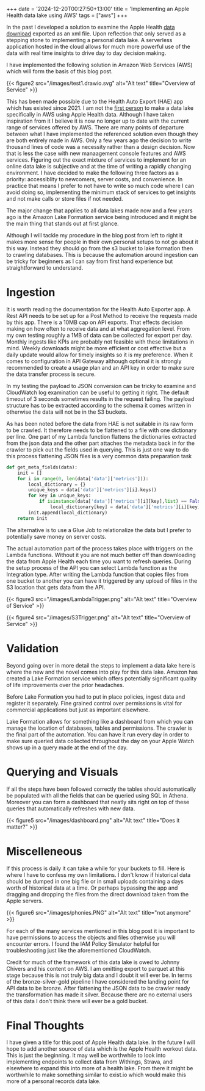 +++
date = '2024-12-20T00:27:50+13:00'
title = 'Implementing an Apple Health data lake using AWS'
tags = ["aws"]
+++

In the past I developed a solution to examine the Apple Health [data download](https://github.com/sumant-28/AppleHealthParser.jl) exported as an xml file. Upon reflection that only served as a stepping stone to implementing a personal data lake. A serverless application hosted in the cloud allows for much more powerful use of the data with real time insights to drive day to day decision making.

I have implemented the following solution in Amazon Web Services (AWS) which will form the basis of this blog post.

{{< figure2 src="/images/test1.drawio.svg" alt="Alt text" title="Overview of Service" >}}

This has been made possible due to the Health Auto Export (HAE) app which has existed since 2021. I am not the [first person](https://cleverdevil.io/2021/taking-control-of-my-personal-health-data) to make a data lake specifically in AWS using Apple Health data. Although I have taken inspiration from it I believe it is now no longer up to date with the current range of services offered by AWS. There are many points of departure between what I have implemented the referenced solution even though they are both entirely made in AWS. Only a few years ago the decision to write thousand lines of code was a necessity rather than a design decision. Now that is less the case with new manaagement console features and AWS services. Figuring out the exact mixture of services to implement for an online data lake is subjective and at the time of writing a rapidly changing environment. I have decided to make the following three factors as a priority: accessiblity to newcomers, server costs, and convenience. In practice that means I prefer to not have to write so much code where I can avoid doing so, implementing the minimum stack of services to get insights and not make calls or store files if not needed. 

The major change that applies to all data lakes made now and a few years ago is the Amazon Lake Formation service being introduced and it might be the main thing that stands out at first glance.

Although I will tackle my procedure in the blog post from left to right it makes more sense for people in their own personal setups to not go about it this way. Instead they should go from the s3 bucket to lake formation then to crawling databases. This is because the automation around ingestion can be tricky for beginners as I can say from first hand experience but straightforward to understand.

# Ingestion

It is worth reading the documentation for the Health Auto Exporter app. A Rest API needs to be set up for a Post Method to receive the requests made by this app. There is a 10MB cap on API exports. That effects decision making on how often to receive data and at what aggregation level. From my own testing roughly a 1MB of data can be collected for export per day. Monthly ingests like KPIs are probably not feasible with these limitations in mind. Weekly downloads might be more efficient or cost effective but a daily update would allow for timely insights so it is my preference. When it comes to configuration in API Gateway although optional it is strongly recommended to create a usage plan and an API key in order to make sure the data transfer process is secure.

In my testing the payload to JSON conversion can be tricky to examine and CloudWatch log examination can be useful to getting it right. The default timeout of 3 seconds sometimes results in the request failing. The payload structure has to be extracted according to the schema it comes written in otherwise the data will not be in the S3 buckets.

As has been noted before the data from HAE is not suitable in its raw form to be crawled. It therefore needs to be flattened to a file with one dictionary per line. One part of my Lambda function flattens the dictionaries extracted from the json data and the other part attaches the metadata back in for the crawler to pick out the fields used in querying. This is just one way to do this process flattening JSON files is a very common data preparation task

```python
def get_meta_fields(data):
    init = []
    for i in range(0, len(data['data']['metrics'])):
        local_dictionary = {}
        unique_keys = data['data']['metrics'][i].keys()
        for key in unique_keys:
            if isinstance(data['data']['metrics'][i][key],list) == False:
                local_dictionary[key] = data['data']['metrics'][i][key]
        init.append(local_dictionary)
    return init
```

The alternative is to use a Glue Job to relationalize the data but I prefer to potentially save money on server costs. 

The actual automation part of the process takes place with triggers on the Lambda functions. Without it you are not much better off than downloading the data from Apple Health each time you want to refresh queries. During the setup process of the API you can select Lambda function as the Integration type. After writing the Lambda function that copies files from one bucket to another you can have it triggered by any upload of files in the S3 location that gets data from the API. 

{{< figure3 src="/images/LambdaTrigger.png" alt="Alt text" title="Overview of Service" >}}

{{< figure4 src="/images/S3Trigger.png" alt="Alt text" title="Overview of Service" >}}

# Validation

Beyond going over in more detail the steps to implement a data lake here is where the new and the novel comes into play for this data lake. Amazon has created a Lake Formation service which offers potentially significant quality of life improvements over the prior headaches.

Before Lake Formation you had to put in place policies, ingest data and register it separately. Fine grained control over permissions is vital for commercial applications but just as important elsewhere.

Lake Formation allows for something like a dashboard from which you can manage the location of databases, tables and permissions. The crawler is the final part of the automation. You can have it run every day in order to make sure queried data collected throughout the day on your Apple Watch shows up in a query made at the end of the day. 

# Querying and Visuals

If all the steps have been followed correctly the tables should automatically be populated with all the fields that can be queried using SQL in Athena. Moreover you can form a dashboard that neatly sits right on top of these queries that automatically refreshes with new data. 

{{< figure5 src="/images/dashboard.png" alt="Alt text" title="Does it matter?" >}}

# Miscelleneous 

If this process is daily it can take a while for your buckets to fill. Here is where I have to confess my own limitations. I don't know if historical data should be dumped in one big file or in small uploads containing a days worth of historical data at a time. Or perhaps bypassing the app and dragging and dropping the files from the direct download taken from the Apple servers.

{{< figure6 src="/images/phonies.PNG" alt="Alt text" title="not anymore" >}}

For each of the many services mentioned in this blog post it is important to have permissions to access the objects and files otherwise you will encounter errors. I found the IAM Policy Simulator helpful for troubleshooting just like the aforementioned CloudWatch.

Credit for much of the framework of this data lake is owed to Johnny Chivers and his content on AWS. I am omitting export to parquet at this stage because this is not truly big data and I doubt it will ever be. In terms of the bronze-silver-gold pipeline I have considered the landing point for API data to be bronze. After flattening the JSON data to be crawler ready the transformation has made it silver. Because there are no external users of this data I don't think there will ever be a gold bucket.

# Final Thoughts

I have given a title for this post of Apple Health data lake. In the future I will hope to add another source of data which is the Apple Health workout data. This is just the beginning. It may well be worthwhile to look into implementing endpoints to collect data from Withings, Strava, and elsewhere to expand this into more of a health lake. From there it might be worthwhile to make something similar to exist.io which would make this more of a personal records data lake. 
